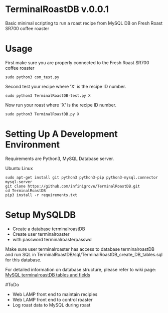 # TerminalRoastDB v.0.0.1
Basic minimal scripting to run a roast recipe from MySQL DB on Fresh Roast SR700 coffee roaster

# Usage
First make sure you are properly connected to the Fresh Roast SR700 coffee roaster

    sudo python3 com_test.py

Second test your recipe where 'X' is the recipe ID number.

    sudo python3 TerminalRoastDB-test.py X

Now run your roast where 'X' is the recipe ID number.

    sudo python3 TerminalRoastDB.py X

# Setting Up A Development Environment

Requirements are Python3, MySQL Database server.

Ubuntu Linux

    sudo apt-get install git python3 python3-pip python3-mysql.connector mysql-server 
    git clone https://github.com/infinigrove/TerminalRoastDB.git
    cd TerminalRoastDB
    pip3 install -r requirements.txt
    
    
# Setup MySQLDB

- Create a database terminalroastDB
- Create user terminalroaster
- with password terminalroasterpasswd

Make sure user terminalroaster has access to database terminalroastDB and run SQL in TerminalRoastDB/sql/TerminalRoastDB_create_DB_tables.sql for this database.

For detailed information on database structure, please refer to wiki page: [MySQL terminalroastDB tables and fields](https://github.com/infinigrove/TerminalRoastDB/wiki)

#ToDo

- Web LAMP front end to maintain recipies
- Web LAMP front end to control roaster
- Log roast data to MySQL during roast
